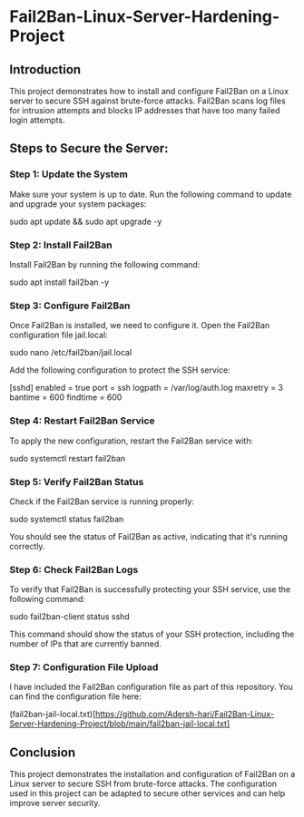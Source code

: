 # Fail2Ban-Linux-Server-Hardening-Project

## Introduction
This project demonstrates how to install and configure Fail2Ban on a Linux server to secure SSH against brute-force attacks. Fail2Ban scans log files for intrusion attempts and blocks IP addresses that have too many failed login attempts.

## Steps to Secure the Server:

### Step 1: Update the System
Make sure your system is up to date. Run the following command to update and upgrade your system packages:

sudo apt update && sudo apt upgrade -y

### Step 2: Install Fail2Ban

Install Fail2Ban by running the following command:

sudo apt install fail2ban -y

### Step 3: Configure Fail2Ban

Once Fail2Ban is installed, we need to configure it. Open the Fail2Ban configuration file jail.local:

sudo nano /etc/fail2ban/jail.local

Add the following configuration to protect the SSH service:

[sshd]
enabled = true
port    = ssh
logpath = /var/log/auth.log
maxretry = 3
bantime = 600
findtime = 600

### Step 4: Restart Fail2Ban Service

To apply the new configuration, restart the Fail2Ban service with:

sudo systemctl restart fail2ban

### Step 5: Verify Fail2Ban Status

Check if the Fail2Ban service is running properly:

sudo systemctl status fail2ban

You should see the status of Fail2Ban as active, indicating that it's running correctly.

### Step 6: Check Fail2Ban Logs

To verify that Fail2Ban is successfully protecting your SSH service, use the following command:

sudo fail2ban-client status sshd

This command should show the status of your SSH protection, including the number of IPs that are currently banned.

### Step 7: Configuration File Upload

I have included the Fail2Ban configuration file as part of this repository. You can find the configuration file here:

(fail2ban-jail-local.txt)[https://github.com/Adersh-hari/Fail2Ban-Linux-Server-Hardening-Project/blob/main/fail2ban-jail-local.txt]


## Conclusion

This project demonstrates the installation and configuration of Fail2Ban on a Linux server to secure SSH from brute-force attacks. The configuration used in this project can be adapted to secure other services and can help improve server security.

